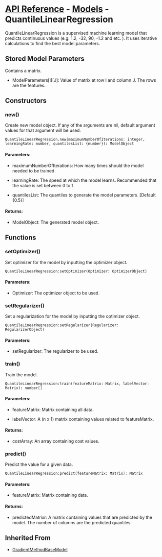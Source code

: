 # [API Reference](../../API.md) - [Models](../Models.md) - QuantileLinearRegression

QuantileLinearRegression is a supervised machine learning model that predicts continuous values (e.g. 1.2, -32, 90, -1.2 and etc. ). It uses iterative calculations to find the best model parameters.

## Stored Model Parameters

Contains a matrix.  

* ModelParameters[I][J]: Value of matrix at row I and column J. The rows are the features.

## Constructors

### new()

Create new model object. If any of the arguments are nil, default argument values for that argument will be used.

```
QuantileLinearRegression.new(maximumNumberOfIterations: integer, learningRate: number, quantilesList: {number}): ModelObject
```

#### Parameters:

* maximumNumberOfIterations: How many times should the model needed to be trained.

* learningRate: The speed at which the model learns. Recommended that the value is set between 0 to 1.

* quantilesList: The quantiles to generate the model parameters. [Default {0.5}]

#### Returns:

* ModelObject: The generated model object.

## Functions

### setOptimizer()

Set optimizer for the model by inputting the optimizer object.

```
QuantileLinearRegression:setOptimizer(Optimizer: OptimizerObject)
```

#### Parameters:

* Optimizer: The optimizer object to be used.

### setRegularizer()

Set a regularization for the model by inputting the optimizer object.

```
QuantileLinearRegression:setRegularizer(Regularizer: RegularizerObject)
```

#### Parameters:

* setRegularizer: The regularizer to be used.

### train()

Train the model.

```
QuantileLinearRegression:train(featureMatrix: Matrix, labelVector: Matrix): number[]
```

#### Parameters:

* featureMatrix: Matrix containing all data.

* labelVector: A (n x 1) matrix containing values related to featureMatrix.

#### Returns:

* costArray: An array containing cost values.

### predict()

Predict the value for a given data.

```
QuantileLinearRegression:predict(featureMatrix: Matrix): Matrix
```

#### Parameters:

* featureMatrix: Matrix containing data.

#### Returns:

* predictedMatrixr: A matrix containing values that are predicted by the model. The number of columns are the predicted quantiles.

## Inherited From

* [GradientMethodBaseModel](GradientMethodBaseModel.md)
